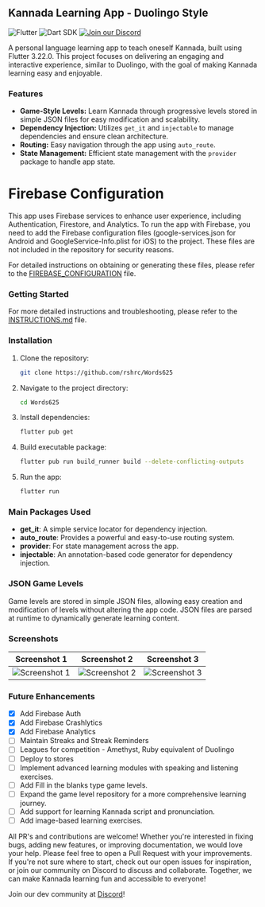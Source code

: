 ## Kannada Learning App - Duolingo Style

![Flutter](https://img.shields.io/badge/Flutter-3.22.0-blue?logo=flutter)
![Dart SDK](https://img.shields.io/badge/Dart%20SDK-3.3.4-blue?logo=dart)
[![Join our Discord](https://img.shields.io/discord/your_discord_server_id.svg?label=Join%20our%20Discord&logo=discord)](https://discord.gg/eVpmZp4Ktt)

A personal language learning app to teach oneself Kannada, built using Flutter 3.22.0. This project focuses on delivering an engaging and interactive experience, similar to Duolingo, with the goal of making Kannada learning easy and enjoyable.

### Features

- **Game-Style Levels:** Learn Kannada through progressive levels stored in simple JSON files for easy modification and scalability.
- **Dependency Injection:** Utilizes `get_it` and `injectable` to manage dependencies and ensure clean architecture.
- **Routing:** Easy navigation through the app using `auto_route`.
- **State Management:** Efficient state management with the `provider` package to handle app state.

# Firebase Configuration
This app uses Firebase services to enhance user experience, including Authentication, Firestore, and Analytics. To run the app with Firebase, you need to add the Firebase configuration files (google-services.json for Android and GoogleService-Info.plist for iOS) to the project. These files are not included in the repository for security reasons.

For detailed instructions on obtaining or generating these files, please refer to the [FIREBASE_CONFIGURATION](FIREBASE_CONFIGURATION.md) file.

### Getting Started
For more detailed instructions and troubleshooting, please refer to the [INSTRUCTIONS.md](INSTRUCTIONS.md) file.

### Installation

1. Clone the repository:
   ```bash
   git clone https://github.com/rshrc/Words625
   ```
2. Navigate to the project directory:
   ```bash
   cd Words625
   ```
3. Install dependencies:
   ```bash
   flutter pub get
   ```
4. Build executable package:
   ```bash
   flutter pub run build_runner build --delete-conflicting-outputs
   ```
5. Run the app:
   ```bash
   flutter run
   ```

### Main Packages Used

- **get_it**: A simple service locator for dependency injection.
- **auto_route**: Provides a powerful and easy-to-use routing system.
- **provider**: For state management across the app.
- **injectable**: An annotation-based code generator for dependency injection.

### JSON Game Levels

Game levels are stored in simple JSON files, allowing easy creation and modification of levels without altering the app code. JSON files are parsed at runtime to dynamically generate learning content.

### Screenshots

| Screenshot 1                      | Screenshot 2                      | Screenshot 3                      |
|-----------------------------------|-----------------------------------|-----------------------------------|
| ![Screenshot 1](screenshot_0.png) | ![Screenshot 2](screenshot_1.png) | ![Screenshot 3](screenshot_3.png) |


### Future Enhancements
- [x] Add Firebase Auth
- [x] Add Firebase Crashlytics
- [x] Add Firebase Analytics
- [ ] Maintain Streaks and Streak Reminders
- [ ] Leagues for competition - Amethyst, Ruby equivalent of Duolingo
- [ ] Deploy to stores
- [ ] Implement advanced learning modules with speaking and listening exercises.
- [ ] Add Fill in the blanks type game levels.
- [ ] Expand the game level repository for a more comprehensive learning journey.
- [ ] Add support for learning Kannada script and pronunciation.
- [ ] Add image-based learning exercises.

All PR's and contributions are welcome! Whether you're interested in fixing bugs, adding new features, or improving documentation, we would love your help. Please feel free to open a Pull Request with your improvements. If you're not sure where to start, check out our open issues for inspiration, or join our community on Discord to discuss and collaborate. Together, we can make Kannada learning fun and accessible to everyone!

Join our dev community at [Discord](https://discord.gg/HqwnSZUmsz)!

